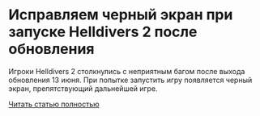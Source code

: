 # Исправляем черный экран при запуске Helldivers 2 после обновления



Игроки Helldivers 2 столкнулись с неприятным багом после выхода обновления 13 июня. При попытке запустить игру появляется черный экран, препятствующий дальнейшей игре.

[Читать статью полностью](https://xyberbara.com/gaming/chernyy-ekran-pri-zapuske-helldivers-2/)
